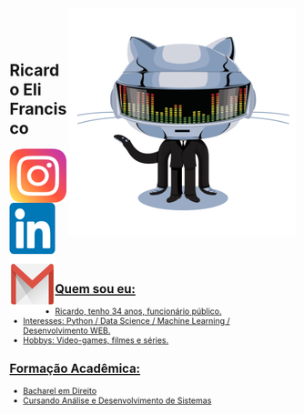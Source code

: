 <img align="right" width="400px" style="margin-top:-20px" src="/imgs/daftpunktocat-thomas.gif" width="70" height="400"/> </div>

</br>
</br>

<div dsplay="inline-block">
 
 <h1 align="left">Ricardo Eli Francisco</h1>
 <a href="https://www.instagram.com/ricardoelif">
    <img align="left" width="100px" src="/imgs/instagram.png" width="0" height="95">
 
 <a href="https://www.linkedin.com/in/ricardoelif">
    <img width="80px" src="/imgs/linkedin.png" alt="linkedin" width="90" height="90">
   </a>

 <a href = "mailto:contato@ricardoelca">
    <img align="left" width="80px" src="/imgs/email.png" width="50" height="100">
</div>

</br>

 
## Quem sou eu:

* Ricardo, tenho 34 anos, funcionário público. <br>
* Interesses: Python / Data Science / Machine Learning / Desenvolvimento WEB. <br>
* Hobbys: Video-games, filmes e séries. <br>


## Formação Acadêmica:

* Bacharel em Direito
* Cursando Análise e Desenvolvimento de Sistemas
</br>
</br>

